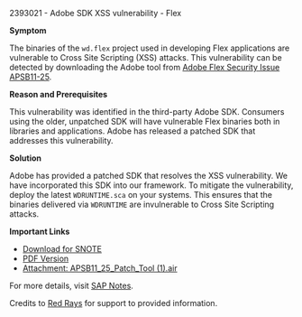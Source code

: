 2393021 - Adobe SDK XSS vulnerability - Flex

**Symptom**

The binaries of the `wd.flex` project used in developing Flex applications are vulnerable to Cross Site Scripting (XSS) attacks. This vulnerability can be detected by downloading the Adobe tool from [Adobe Flex Security Issue APSB11-25](https://helpx.adobe.com/flash-builder/kb/flex-security-issue-apsb11-25.html#main_main_solution).

**Reason and Prerequisites**

This vulnerability was identified in the third-party Adobe SDK. Consumers using the older, unpatched SDK will have vulnerable Flex binaries both in libraries and applications. Adobe has released a patched SDK that addresses this vulnerability.

**Solution**

Adobe has provided a patched SDK that resolves the XSS vulnerability. We have incorporated this SDK into our framework. To mitigate the vulnerability, deploy the latest `WDRUNTIME.sca` on your systems. This ensures that the binaries delivered via `WDRUNTIME` are invulnerable to Cross Site Scripting attacks.

**Important Links**

- [Download for SNOTE](https://notesdownloads.sap.com/note/0040000019388122017)
- [PDF Version](https://userapps.support.sap.com/sap/support/sfm/notes/print/0002393021?language=en-US&token=8FB4744AAEF92252C2C756C15610337D)
- [Attachment: APSB11_25_Patch_Tool (1).air](https://me.sap.com/sap/support/sapnotes/public/services/attachment.htm?iv_key=012006153200001319722016&iv_version=0001&iv_guid=6CAE8B3EA1831ED6ABAE2749322880D0)

For more details, visit [SAP Notes](https://me.sap.com/notes/2393021).

Credits to [Red Rays](https://redrays.io) for support to provided information.